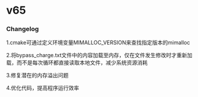 # v65

### Changelog

1.cmake可通过定义环境变量MIMALLOC_VERSION来查找指定版本的mimalloc

2.将bypass_charge.txt文件中的内容加载至内存，仅在文件发生修改时才重新加载，而不是每次循环都直接读取本地文件，减少系统资源消耗

3.修复潜在的内存溢出问题

4.优化代码，提高程序运行效率

